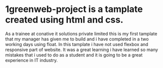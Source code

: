 # 1greenweb-project is a tamplate created using html and css. 
As a trainee at conative it solutions private limited this is my first tamplate that my manager has given me to build and i have completed in a two working days using float. 
In this tamplate i have not used flexbox and responsive part of website. 
It was a great learning i have learned so many mistakes that i used to do as a student and it is going to be a great experience in IT industry. 
